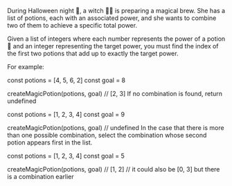 During Halloween night 🎃, a witch 🧙‍♀️ is preparing a magical brew. She has a list of potions, each with an associated power, and she wants to combine two of them to achieve a specific total power.

Given a list of integers where each number represents the power of a potion 🧪 and an integer representing the target power, you must find the index of the first two potions that add up to exactly the target power.

For example:

const potions = [4, 5, 6, 2]
const goal = 8

createMagicPotion(potions, goal) // [2, 3]
If no combination is found, return undefined

const potions = [1, 2, 3, 4]
const goal = 9

createMagicPotion(potions, goal) // undefined
In the case that there is more than one possible combination, select the combination whose second potion appears first in the list.

const potions = [1, 2, 3, 4]
const goal = 5

createMagicPotion(potions, goal) // [1, 2]
// it could also be [0, 3] but there is a combination earlier
